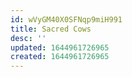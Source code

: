 ```yaml
---
id: wVyGM40X0SFNqp9miH991
title: Sacred Cows
desc: ''
updated: 1644961726965
created: 1644961726965
---
```


